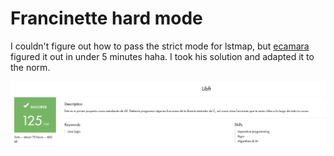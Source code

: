 # Francinette hard mode
I couldn't figure out how to pass the strict mode for lstmap, but
[ecamara](https://profile.intra.42.fr/users/ecamara) figured it out in under 5 minutes haha.
I took his solution and adapted it to the norm.

![My Image](Libft/score.png)
